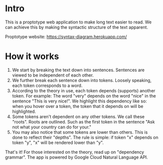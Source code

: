 # Intro
This is a proptotype web application to make long text easier to read. We can achieve this by making the syntactic structure of the text apparent.

Proptotype website: https://syntax-diagram.herokuapp.com/

# How it works
1. We start by breaking the text down into sentences. Sentences are viewed to be independent of each other.
2. We further break each sentence down into tokens. Loosely speaking, each token corresponds to a word.
3. According to the theory in use, each token depends (supports) another token. For example: The word "very" depends on the word "nice" in the sentence "This is very nice!".
We highlight this dependency like so: when you hover over a token, the token that it depends on will be highlighted.
4. Some tokens aren't dependent on any other tokens. We call these "roots".
Roots are outlined. Such as the first token in the sentence "Ask not what your country can do for your."
5. You may also notice that some tokens are lower than others. This is done to reflect their "depths". The rule is simple: if token "x" depends on token "y", "x" will be rendered lower than "y".

That's it! For those interested on the theory, read up on "dependency grammar". The app is powered by Google Cloud Natural Language API.
